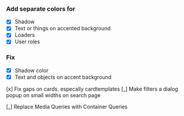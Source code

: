### Add separate colors for
- [x] Shadow
- [x] Text or things on accented background
- [x] Loaders
- [x] User roles

### Fix
- [x] Shadow color
- [x] Text and objects on accent background

[x] Fix gaps on cards. especally cardtemplates
[\_] Make filters a dialog popup on small widths on search page

[\_] Replace Media Queries with Container Queries
